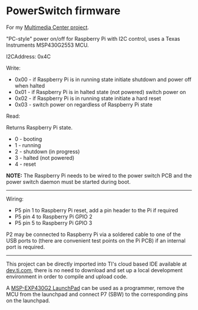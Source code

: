 # PowerSwitch firmware

For my [Multimedia Center project](https://github.com/terjeio/MultimediaCenter/).

"PC-style" power on/off for Raspberry Pi with I2C control, uses a Texas Instruments MSP430G2553 MCU.

I2CAddress: 0x4C

Write:

* 0x00 - if Raspberry Pi is in running state initiate shutdown and power off when halted
* 0x01 - if Raspberry Pi is in halted state (not powered) switch power on
* 0x02 - if Raspberry Pi is in running state initiate a hard reset
* 0x03 - switch power on regardless of Raspberry Pi state

Read:

Returns Raspberry Pi state.

* 0 - booting
* 1 - running
* 2 - shutdown (in progress)
* 3 - halted (not powered)
* 4 - reset

**NOTE:** The Raspberry Pi needs to be wired to the power switch PCB and the power switch daemon must be started during boot.

---

Wiring:

* P5 pin 1 to Raspberry Pi reset, add a pin header to the Pi if required
* P5 pin 4 to Raspberry Pi GPIO 2
* P5 pin 5 to Raspberry Pi GPIO 3

P2 may be connected to Raspberry Pi via a soldered cable to one of the USB ports to (there are convenient test points on the Pi PCB) if an internal port is required.

---

This project can be directly imported into TI's cloud based IDE available at [dev.ti.com](https://dev.ti.com), there is no need to download and set up a local development environment in order to compile and upload code.

A [MSP-EXP430G2 LaunchPad](http://www.ti.com/tool/MSP-EXP430G2) can be used as a programmer, remove the MCU from the launchpad and connect P7 \(SBW\) to the corresponding pins on the launchpad.
